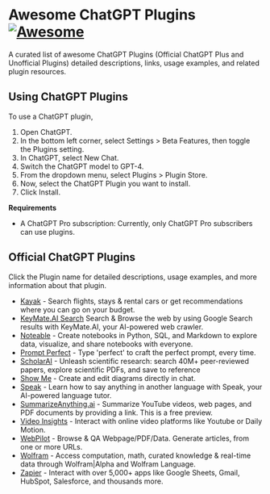 # Awesome ChatGPT Plugins [![Awesome](https://cdn.rawgit.com/sindresorhus/awesome/d7305f38d29fed78fa85652e3a63e154dd8e8829/media/badge.svg)](https://github.com/sindresorhus/awesome)

A curated list of awesome ChatGPT Plugins (Official ChatGPT Plus and Unofficial Plugins) detailed descriptions, links, usage examples, and related plugin resources.

## Using ChatGPT Plugins

To use a ChatGPT plugin,

1. Open ChatGPT.
1. In the bottom left corner, select Settings > Beta Features, then toggle the Plugins setting.
1. In ChatGPT, select New Chat.
1. Switch the ChatGPT model to GPT-4.
1. From the dropdown menu, select Plugins > Plugin Store.
1. Now, select the ChatGPT Plugin you want to install.
1. Click Install.

**Requirements**

- A ChatGPT Pro subscription: Currently, only ChatGPT Pro subscribers can use plugins.

## Official ChatGPT Plugins

Click the Plugin name for detailed descriptions, usage examples, and more information about that plugin.

- [Kayak](./plugins/kayak.md) - Search flights, stays & rental cars or get recommendations where you can go on your budget.
- [KeyMate.AI Search](./plugins/keymate-ai-search.md) Search & Browse the web by using Google Search results with KeyMate.AI, your AI-powered web crawler.
- [Noteable](./plugins/notable.md) - Create notebooks in Python, SQL, and Markdown to explore data, visualize, and share notebooks with everyone.
- [Prompt Perfect](./plugins/prompt-perfect.md) - Type 'perfect' to craft the perfect prompt, every time.
- [ScholarAI](./plugins/scholarai.md) - Unleash scientific research: search 40M+ peer-reviewed papers, explore scientific PDFs, and save to reference
- [Show Me](./plugins/show-me.md) - Create and edit diagrams directly in chat.
- [Speak](./plugins/speak.md) - Learn how to say anything in another language with Speak, your AI-powered language tutor.
- [SummarizeAnything.ai](./plugins/summarize-anything-ai.md) - Summarize YouTube videos, web pages, and PDF documents by providing a link. This is a free preview.
- [Video Insights](./plugins/video-insights.md) - Interact with online video platforms like Youtube or Daily Motion.
- [WebPilot](./plugins/webpilot.md) - Browse & QA Webpage/PDF/Data. Generate articles, from one or more URLs.
- [Wolfram](./plugins/wolfram.md) - Access computation, math, curated knowledge & real-time data through Wolfram|Alpha and Wolfram Language.
- [Zapier](./plugins/zapier.md) - Interact with over 5,000+ apps like Google Sheets, Gmail, HubSpot, Salesforce, and thousands more.

